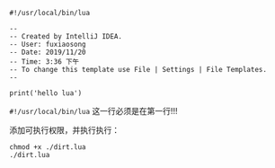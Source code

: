 
```
#!/usr/local/bin/lua

--
-- Created by IntelliJ IDEA.
-- User: fuxiaosong
-- Date: 2019/11/20
-- Time: 3:36 下午
-- To change this template use File | Settings | File Templates.
--

print('hello lua')
```

`#!/usr/local/bin/lua` 这一行必须是在第一行!!!

添加可执行权限，并执行执行：

```
chmod +x ./dirt.lua
./dirt.lua
```
